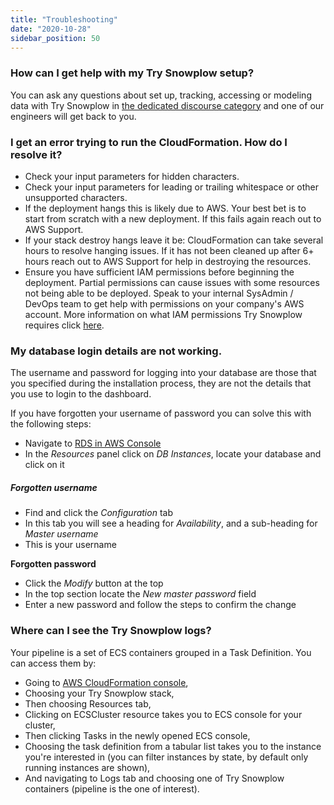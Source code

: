 ```yaml
---
title: "Troubleshooting"
date: "2020-10-28"
sidebar_position: 50
---
```


### How can I get help with my Try Snowplow setup?

You can ask any questions about set up, tracking, accessing or modeling data with Try Snowplow in [the dedicated discourse category](https://discourse.snowplowanalytics.com/c/try-snowplow/62) and one of our engineers will get back to you.

### I get an error trying to run the CloudFormation. How do I resolve it?

- Check your input parameters for hidden characters.
- Check your input parameters for leading or trailing whitespace or other unsupported characters.
- If the deployment hangs this is likely due to AWS. Your best bet is to start from scratch with a new deployment. If this fails again reach out to AWS Support.
- If your stack destroy hangs leave it be: CloudFormation can take several hours to resolve hanging issues. If it has not been cleaned up after 6+ hours reach out to AWS Support for help in destroying the resources.
- Ensure you have sufficient IAM permissions before beginning the deployment. Partial permissions can cause issues with some resources not being able to be deployed. Speak to your internal SysAdmin / DevOps team to get help with permissions on your company's AWS account. More information on what IAM permissions Try Snowplow requires click [here](/docs/try-snowplow/securing-your-pipeline/#required-iam-roles).

### My database login details are not working.

The username and password for logging into your database are those that you specified during the installation process, they are not the details that you use to login to the dashboard.

If you have forgotten your username of password you can solve this with the following steps:

- Navigate to [RDS in AWS Console](https://console.aws.amazon.com/rds/home)
- In the _Resources_ panel click on _DB Instances_, locate your database and click on it

##### Forgotten username

- Find and click the _Configuration_ tab
- In this tab you will see a heading for _Availability_, and a sub-heading for _Master username_
- This is your username

**Forgotten password**

- Click the _Modify_ button at the top
- In the top section locate the _New master password_ field
- Enter a new password and follow the steps to confirm the change

### Where can I see the Try Snowplow logs?

Your pipeline is a set of ECS containers grouped in a Task Definition. You can access them by:

- Going to [AWS CloudFormation console](https://console.aws.amazon.com/ecs/home),
- Choosing your Try Snowplow stack,
- Then choosing Resources tab,
- Clicking on ECSCluster resource takes you to ECS console for your cluster,
- Then clicking Tasks in the newly opened ECS console,
- Choosing the task definition from a tabular list takes you to the instance you're interested in (you can filter instances by state, by default only running instances are shown),
- And navigating to Logs tab and choosing one of Try Snowplow containers (pipeline is the one of interest).
